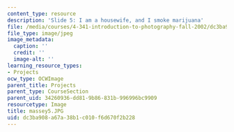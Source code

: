```yaml
---
content_type: resource
description: 'Slide 5: I am a housewife, and I smoke marijuana'
file: /media/courses/4-341-introduction-to-photography-fall-2002/dc3ba908a67a38b1c010f6d670f2b228_massey5.JPG
file_type: image/jpeg
image_metadata:
  caption: ''
  credit: ''
  image-alt: ''
learning_resource_types:
- Projects
ocw_type: OCWImage
parent_title: Projects
parent_type: CourseSection
parent_uid: 34260936-dd81-9b86-831b-996996bc9909
resourcetype: Image
title: massey5.JPG
uid: dc3ba908-a67a-38b1-c010-f6d670f2b228
---
```

